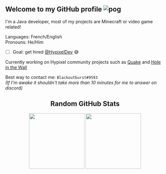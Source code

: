 ## Welcome to my GitHub profile ![pog](https://cdn.discordapp.com/emojis/930577246249418782.gif?size=24&quality=lossless)

I'm a Java developer, most of my projects are Minecraft or video game related!

Languages: French/English\
Pronouns: He/Him

- [ ] Goal: get hired [@HypixelDev](https://github.com/HypixelDev) 😅

Currently working on Hypixel community projects such as [Quake](https://github.com/Blackoutburst/QuakeCraft) and [Hole in the Wall](https://github.com/Blackoutburst/HitW-plugin)

Best way to contact me: `Blackoutburst#9593`\
*(If I'm awake it shouldn't take more than 10 minutes for me to answer  on discord)*

<div align="center">
  <h2>Random GitHub Stats</h2>
  
  <img height="175em" src="https://github-readme-stats.vercel.app/api?username=Blackoutburst&count_private=true&show_icons=true&include_all_commits=true&border_color=bf00ff&title_color=bf00ff&text_color=d4b5ff&icon_color=e600ff&bg_color=DEG,400047,2d0047" />
  <img height="175em" src="https://github-readme-stats.vercel.app/api/top-langs/?username=Blackoutburst&layout=compact&border_color=bf00ff&title_color=bf00ff&text_color=d4b5ff&icon_color=e600ff&bg_color=DEG,2d0047,400047" />
</div>
